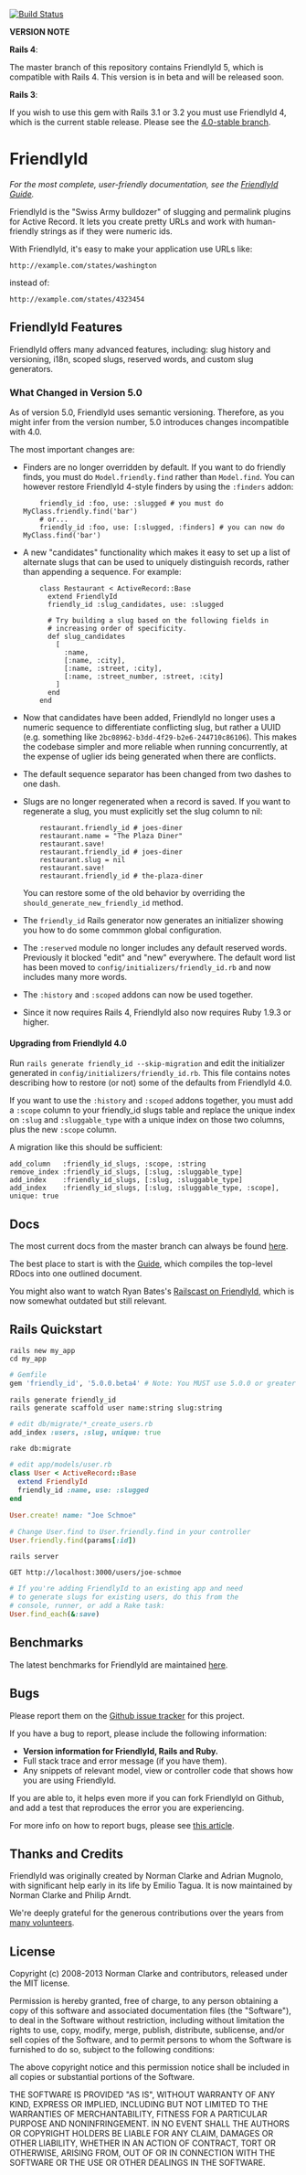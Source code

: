 [![Build Status](https://travis-ci.org/norman/friendly_id.png)](https://travis-ci.org/norman/friendly_id)

**VERSION NOTE**

**Rails 4**:

The master branch of this repository contains FriendlyId 5, which is compatible
with Rails 4. This version is in beta and will be released soon.

**Rails 3**:

If you wish to use this gem with Rails 3.1 or 3.2 you must use FriendlyId 4,
which is the current stable release. Please see the [4.0-stable
branch](https://github.com/norman/friendly_id/tree/4.0-stable).

# FriendlyId

<em>For the most complete, user-friendly documentation, see the [FriendlyId Guide](http://norman.github.io/friendly_id/file.Guide.html).</em>

FriendlyId is the "Swiss Army bulldozer" of slugging and permalink plugins for
Active Record. It lets you create pretty URLs and work with human-friendly
strings as if they were numeric ids.

With FriendlyId, it's easy to make your application use URLs like:

    http://example.com/states/washington

instead of:

    http://example.com/states/4323454


## FriendlyId Features

FriendlyId offers many advanced features, including: slug history and
versioning, i18n, scoped slugs, reserved words, and custom slug generators.

### What Changed in Version 5.0

As of version 5.0, FriendlyId uses semantic versioning. Therefore, as you might
infer from the version number, 5.0 introduces changes incompatible with 4.0.

The most important changes are:

* Finders are no longer overridden by default. If you want to do friendly finds,
  you must do `Model.friendly.find` rather than `Model.find`. You can however
  restore FriendlyId 4-style finders by using the `:finders` addon:

          friendly_id :foo, use: :slugged # you must do MyClass.friendly.find('bar')
          # or...
          friendly_id :foo, use: [:slugged, :finders] # you can now do MyClass.find('bar')


* A new "candidates" functionality which makes it easy to set up a list of
  alternate slugs that can be used to uniquely distinguish records, rather than
  appending a sequence. For example:

          class Restaurant < ActiveRecord::Base
            extend FriendlyId
            friendly_id :slug_candidates, use: :slugged

            # Try building a slug based on the following fields in
            # increasing order of specificity.
            def slug_candidates
              [
                :name,
                [:name, :city],
                [:name, :street, :city],
                [:name, :street_number, :street, :city]
              ]
            end
          end

* Now that candidates have been added, FriendlyId no longer uses a numeric
  sequence to differentiate conflicting slug, but rather a UUID (e.g. something
  like `2bc08962-b3dd-4f29-b2e6-244710c86106`). This makes the
  codebase simpler and more reliable when running concurrently, at the expense
  of uglier ids being generated when there are conflicts.

* The default sequence separator has been changed from two dashes to one dash.

* Slugs are no longer regenerated when a record is saved. If you want to regenerate
  a slug, you must explicitly set the slug column to nil:

          restaurant.friendly_id # joes-diner
          restaurant.name = "The Plaza Diner"
          restaurant.save!
          restaurant.friendly_id # joes-diner
          restaurant.slug = nil
          restaurant.save!
          restaurant.friendly_id # the-plaza-diner

  You can restore some of the old behavior by overriding the
  `should_generate_new_friendly_id` method.

* The `friendly_id` Rails generator now generates an initializer showing you
  how to do some commmon global configuration.

* The `:reserved` module no longer includes any default reserved words.
  Previously it blocked "edit" and "new" everywhere. The default word list has
  been moved to `config/initializers/friendly_id.rb` and now includes many more
  words.

* The `:history` and `:scoped` addons can now be used together.

* Since it now requires Rails 4, FriendlyId also now requires Ruby 1.9.3 or
  higher.

#### Upgrading from FriendlyId 4.0

Run `rails generate friendly_id --skip-migration` and edit the initializer
generated in `config/initializers/friendly_id.rb`. This file contains notes
describing how to restore (or not) some of the defaults from FriendlyId 4.0.

If you want to use the `:history` and `:scoped` addons together, you must add a
`:scope` column to your friendly_id slugs table and replace the unique index on
`:slug` and `:sluggable_type` with a unique index on those two columns, plus
the new `:scope` column.

A migration like this should be sufficient:

    add_column   :friendly_id_slugs, :scope, :string
    remove_index :friendly_id_slugs, [:slug, :sluggable_type]
    add_index    :friendly_id_slugs, [:slug, :sluggable_type]
    add_index    :friendly_id_slugs, [:slug, :sluggable_type, :scope], unique: true

## Docs

The most current docs from the master branch can always be found
[here](http://rubydoc.info/github/norman/friendly_id/master/frames).

The best place to start is with the
[Guide](http://rubydoc.info/github/norman/friendly_id/master/file/Guide.md),
which compiles the top-level RDocs into one outlined document.

You might also want to watch Ryan Bates's [Railscast on FriendlyId](http://railscasts.com/episodes/314-pretty-urls-with-friendlyid),
which is now somewhat outdated but still relevant.

## Rails Quickstart

```shell
rails new my_app
cd my_app
```
```ruby
# Gemfile
gem 'friendly_id', '5.0.0.beta4' # Note: You MUST use 5.0.0 or greater for Rails 4.0+
```
```shell
rails generate friendly_id
rails generate scaffold user name:string slug:string
```
```ruby
# edit db/migrate/*_create_users.rb
add_index :users, :slug, unique: true
```
```shell
rake db:migrate
```
```ruby
# edit app/models/user.rb
class User < ActiveRecord::Base
  extend FriendlyId
  friendly_id :name, use: :slugged
end

User.create! name: "Joe Schmoe"

# Change User.find to User.friendly.find in your controller
User.friendly.find(params[:id])
```
```shell
rails server

GET http://localhost:3000/users/joe-schmoe
```
```ruby
# If you're adding FriendlyId to an existing app and need
# to generate slugs for existing users, do this from the
# console, runner, or add a Rake task:
User.find_each(&:save)
```

## Benchmarks

The latest benchmarks for FriendlyId are maintained
[here](http://bit.ly/friendly-id-benchmarks).


## Bugs

Please report them on the [Github issue
tracker](http://github.com/norman/friendly_id/issues) for this project.

If you have a bug to report, please include the following information:

* **Version information for FriendlyId, Rails and Ruby.**
* Full stack trace and error message (if you have them).
* Any snippets of relevant model, view or controller code that shows how you
  are using FriendlyId.

If you are able to, it helps even more if you can fork FriendlyId on Github,
and add a test that reproduces the error you are experiencing.

For more info on how to report bugs, please see [this
article](http://yourbugreportneedsmore.info/).

## Thanks and Credits

FriendlyId was originally created by Norman Clarke and Adrian Mugnolo, with
significant help early in its life by Emilio Tagua. It is now maintained by
Norman Clarke and Philip Arndt.

We're deeply grateful for the generous contributions over the years from [many
volunteers](https://github.com/norman/friendly_id/contributors).

## License

Copyright (c) 2008-2013 Norman Clarke and contributors, released under the MIT
license.

Permission is hereby granted, free of charge, to any person obtaining a copy of
this software and associated documentation files (the "Software"), to deal in
the Software without restriction, including without limitation the rights to
use, copy, modify, merge, publish, distribute, sublicense, and/or sell copies
of the Software, and to permit persons to whom the Software is furnished to do
so, subject to the following conditions:

The above copyright notice and this permission notice shall be included in all
copies or substantial portions of the Software.

THE SOFTWARE IS PROVIDED "AS IS", WITHOUT WARRANTY OF ANY KIND, EXPRESS OR
IMPLIED, INCLUDING BUT NOT LIMITED TO THE WARRANTIES OF MERCHANTABILITY,
FITNESS FOR A PARTICULAR PURPOSE AND NONINFRINGEMENT. IN NO EVENT SHALL THE
AUTHORS OR COPYRIGHT HOLDERS BE LIABLE FOR ANY CLAIM, DAMAGES OR OTHER
LIABILITY, WHETHER IN AN ACTION OF CONTRACT, TORT OR OTHERWISE, ARISING FROM,
OUT OF OR IN CONNECTION WITH THE SOFTWARE OR THE USE OR OTHER DEALINGS IN THE
SOFTWARE.
